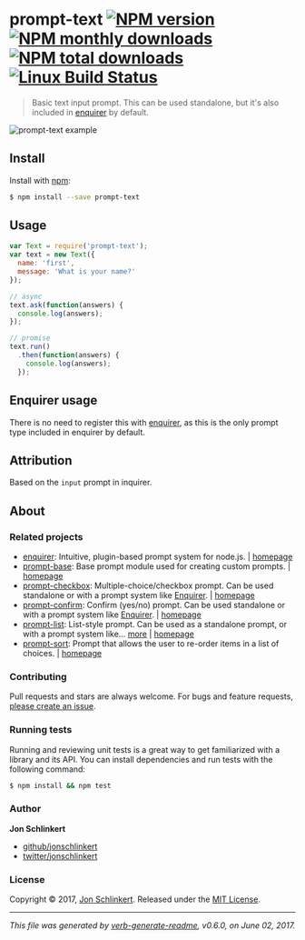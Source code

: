 # prompt-text [![NPM version](https://img.shields.io/npm/v/prompt-text.svg?style=flat)](https://www.npmjs.com/package/prompt-text) [![NPM monthly downloads](https://img.shields.io/npm/dm/prompt-text.svg?style=flat)](https://npmjs.org/package/prompt-text) [![NPM total downloads](https://img.shields.io/npm/dt/prompt-text.svg?style=flat)](https://npmjs.org/package/prompt-text) [![Linux Build Status](https://img.shields.io/travis/enquirer/prompt-text.svg?style=flat&label=Travis)](https://travis-ci.org/enquirer/prompt-text)

> Basic text input prompt. This can be used standalone, but it's also included in [enquirer](http://enquirer.io) by default.

![prompt-text example](https://raw.githubusercontent.com/enquirer/prompt-text/master/example.gif)

## Install

Install with [npm](https://www.npmjs.com/):

```sh
$ npm install --save prompt-text
```

## Usage

```js
var Text = require('prompt-text');
var text = new Text({
  name: 'first',
  message: 'What is your name?'
});

// async
text.ask(function(answers) {
  console.log(answers);
});

// promise
text.run()
  .then(function(answers) {
    console.log(answers);
  });
```

## Enquirer usage

There is no need to register this with [enquirer](http://enquirer.io), as this is the only prompt type included in enquirer by default.

## Attribution

Based on the `input` prompt in inquirer.

## About

### Related projects

* [enquirer](https://www.npmjs.com/package/enquirer): Intuitive, plugin-based prompt system for node.js. | [homepage](http://enquirer.io "Intuitive, plugin-based prompt system for node.js.")
* [prompt-base](https://www.npmjs.com/package/prompt-base): Base prompt module used for creating custom prompts. | [homepage](https://github.com/enquirer/prompt-base "Base prompt module used for creating custom prompts.")
* [prompt-checkbox](https://www.npmjs.com/package/prompt-checkbox): Multiple-choice/checkbox prompt. Can be used standalone or with a prompt system like [Enquirer](http://enquirer.io). | [homepage](https://github.com/enquirer/prompt-checkbox "Multiple-choice/checkbox prompt. Can be used standalone or with a prompt system like [Enquirer].")
* [prompt-confirm](https://www.npmjs.com/package/prompt-confirm): Confirm (yes/no) prompt. Can be used standalone or with a prompt system like [Enquirer](http://enquirer.io). | [homepage](https://github.com/enquirer/prompt-confirm "Confirm (yes/no) prompt. Can be used standalone or with a prompt system like [Enquirer].")
* [prompt-list](https://www.npmjs.com/package/prompt-list): List-style prompt. Can be used as a standalone prompt, or with a prompt system like… [more](https://github.com/enquirer/prompt-list) | [homepage](https://github.com/enquirer/prompt-list "List-style prompt. Can be used as a standalone prompt, or with a prompt system like [enquirer].")
* [prompt-sort](https://www.npmjs.com/package/prompt-sort): Prompt that allows the user to re-order items in a list of choices. | [homepage](https://github.com/enquirer/prompt-sort "Prompt that allows the user to re-order items in a list of choices.")

### Contributing

Pull requests and stars are always welcome. For bugs and feature requests, [please create an issue](../../issues/new).

### Running tests

Running and reviewing unit tests is a great way to get familiarized with a library and its API. You can install dependencies and run tests with the following command:

```sh
$ npm install && npm test
```

### Author

**Jon Schlinkert**

* [github/jonschlinkert](https://github.com/jonschlinkert)
* [twitter/jonschlinkert](https://twitter.com/jonschlinkert)

### License

Copyright © 2017, [Jon Schlinkert](https://github.com/jonschlinkert).
Released under the [MIT License](LICENSE).

***

_This file was generated by [verb-generate-readme](https://github.com/verbose/verb-generate-readme), v0.6.0, on June 02, 2017._
